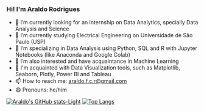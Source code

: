 ### Hi! I'm Araldo Rodrigues

- 🔭 I’m currently looking for an internship on Data Analytics, specially Data Analysis and Science
- 🌱 I’m currently studying Electrical Engineering on Universidade de São Paulo (USP)
- 👯 I’m specializing in Data Analysis using Python, SQL and R with Jupyter Notebooks (like Anaconda and Google Colab)
- 🤔 I’m also interested and have acquaintance in Machine Learning
- 💬 I'm acquainted with Data Visualization tools, such as Matplotlib, Seaborn, Plotly, Power BI and Tableau
- 📫 How to reach me: araldo.f.c.r@gmail.com
- 😄 Pronouns: he/him


[![Araldo's GitHub stats-Light](https://github-readme-stats.vercel.app/api?username=AraldoRodrigues99&show_icons=true&theme=default#gh-light-mode-only)](https://github.com/AraldoRodrigues99/github-readme-stats#gh-light-mode-only)
[![Top Langs](https://github-readme-stats.vercel.app/api/top-langs/?username=AraldoRodrigues99&layout=compact)](https://github.com/AraldoRodrigues99/github-readme-stats)

